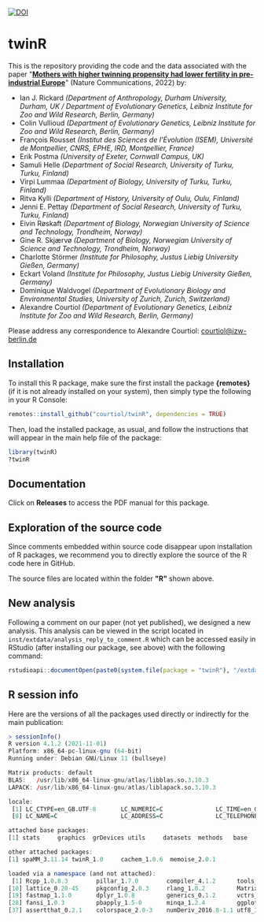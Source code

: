 [![DOI](https://zenodo.org/badge/DOI/10.5281/zenodo.6551399.svg)](https://zenodo.org/record/6551399)

# twinR

This is the repository providing the code and the data associated with the paper
"[**Mothers with higher twinning propensity had lower fertility in pre-industrial Europe**](https://doi.org/10.1038/s41467-022-30366-9)" (Nature Communications, 2022) by:

- Ian J. Rickard *(Department of Anthropology, Durham University, Durham, UK / Department of Evolutionary Genetics, Leibniz Institute for Zoo and Wild Research, Berlin, Germany)*
- Colin Vullioud *(Department of Evolutionary Genetics, Leibniz Institute for Zoo and Wild Research, Berlin, Germany)*
- François Rousset *(Institut des Sciences de l'Évolution (ISEM), Université de Montpellier, CNRS, EPHE, IRD, Montpellier, France)*
- Erik Postma *(University of Exeter, Cornwall Campus, UK)*
- Samuli Helle *(Department of Social Research, University of Turku, Turku, Finland)*
- Virpi Lummaa *(Department of Biology, University of Turku, Turku, Finland)*
- Ritva Kylli *(Department of History, University of Oulu, Oulu, Finland)*
- Jenni E. Pettay *(Department of Social Research, University of Turku, Turku, Finland)*
- Eivin Røskaft *(Department of Biology, Norwegian University of Science and Technology, Trondheim, Norway)*
- Gine R. Skjærvø *(Department of Biology, Norwegian University of Science and Technology, Trondheim, Norway)*
- Charlotte Störmer *(Institute for Philosophy, Justus Liebig University Gießen, Germany)*
- Eckart Voland *(Institute for Philosophy, Justus Liebig University Gießen, Germany)*
- Dominique Waldvogel *(Department of Evolutionary Biology and Environmental Studies, University of Zurich, Zurich, Switzerland)*
- Alexandre Courtiol *(Department of Evolutionary Genetics, Leibniz Institute for Zoo and Wild Research, Berlin, Germany)*

Please address any correspondence to Alexandre Courtiol: courtiol@izw-berlin.de


## Installation

To install this R package, make sure the first install the package **{remotes}** (if it is not already installed on your system), then simply type the following in your R Console:

```r
remotes::install_github("courtiol/twinR", dependencies = TRUE)
```

Then, load the installed package, as usual, and follow the instructions that will appear in the main help file of the package:

```r
library(twinR)
?twinR
```


## Documentation

Click on **Releases** to access the PDF manual for this package. 


## Exploration of the source code

Since comments embedded within source code disappear upon installation of R packages, we recommend you to directly explore the source of the R code here in GitHub.

The source files are located within the folder **"R"** shown above.


## New analysis

Following a comment on our paper (not yet published), we designed a new analysis. This analysis can be viewed in the script located in `inst/extdata/analysis_reply_to_comment.R` which can be accessed easily in RStudio (after installing our package, see above) with the following command:

```r
rstudioapi::documentOpen(paste0(system.file(package = "twinR"), "/extdata/analysis_reply_to_comment.R"))
```


## R session info

Here are the versions of all the packages used directly or indirectly for the main publication:

```r
> sessionInfo()
R version 4.1.2 (2021-11-01)
Platform: x86_64-pc-linux-gnu (64-bit)
Running under: Debian GNU/Linux 11 (bullseye)

Matrix products: default
BLAS:   /usr/lib/x86_64-linux-gnu/atlas/libblas.so.3.10.3
LAPACK: /usr/lib/x86_64-linux-gnu/atlas/liblapack.so.3.10.3

locale:
 [1] LC_CTYPE=en_GB.UTF-8       LC_NUMERIC=C               LC_TIME=en_GB.UTF-8        LC_COLLATE=en_GB.UTF-8     LC_MONETARY=en_GB.UTF-8    LC_MESSAGES=en_GB.UTF-8    LC_PAPER=en_GB.UTF-8      
 [8] LC_NAME=C                  LC_ADDRESS=C               LC_TELEPHONE=C             LC_MEASUREMENT=en_GB.UTF-8 LC_IDENTIFICATION=C       

attached base packages:
[1] stats     graphics  grDevices utils     datasets  methods   base     

other attached packages:
[1] spaMM_3.11.14 twinR_1.0     cachem_1.0.6  memoise_2.0.1

loaded via a namespace (and not attached):
 [1] Rcpp_1.0.8.3        pillar_1.7.0        compiler_4.1.2      tools_4.1.2         boot_1.3-28         lifecycle_1.0.1     tibble_3.1.6        gtable_0.3.0        nlme_3.1-153       
[10] lattice_0.20-45     pkgconfig_2.0.3     rlang_1.0.2         Matrix_1.4-1        registry_0.5-1      ROI_1.0-0           cli_3.2.0           DBI_1.1.2           parallel_4.1.2     
[19] fastmap_1.1.0       dplyr_1.0.8         generics_0.1.2      vctrs_0.4.0         grid_4.1.2          cowplot_1.1.1       tidyselect_1.1.2    glue_1.6.2          R6_2.5.1           
[28] fansi_1.0.3         pbapply_1.5-0       minqa_1.2.4         ggplot2_3.3.5       purrr_0.3.4         magrittr_2.0.3      scales_1.1.1        ellipsis_0.3.2      MASS_7.3-54        
[37] assertthat_0.2.1    colorspace_2.0-3    numDeriv_2016.8-1.1 utf8_1.2.2          proxy_0.4-26        munsell_0.5.0       slam_0.1-50         crayon_1.5.1   
```
